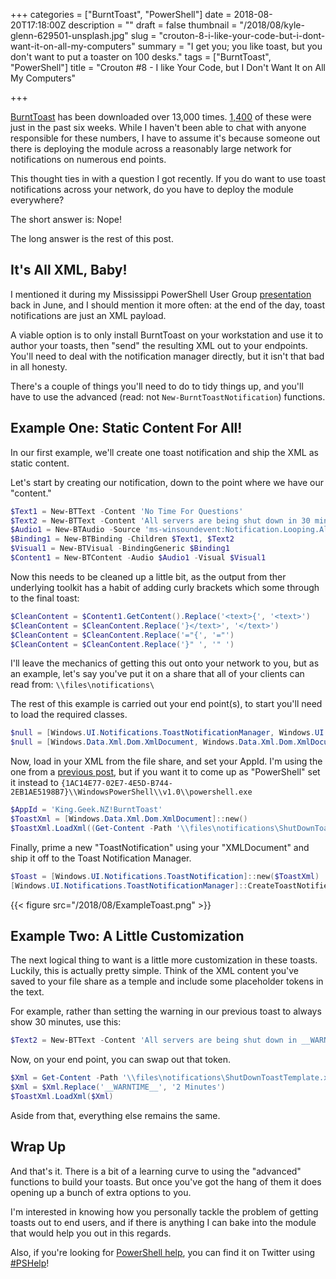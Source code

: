 +++
categories = ["BurntToast", "PowerShell"]
date = 2018-08-20T17:18:00Z
description = ""
draft = false
thumbnail = "/2018/08/kyle-glenn-629501-unsplash.jpg"
slug = "crouton-8-i-like-your-code-but-i-dont-want-it-on-all-my-computers"
summary = "I get you; you like toast, but you don't want to put a toaster on 100 desks."
tags = ["BurntToast", "PowerShell"]
title = "Crouton #8 - I like Your Code, but I Don't Want It on All My Computers"

+++


[BurntToast](https://www.powershellgallery.com/packages/BurntToast) has been downloaded over 13,000 times. [1,400](https://www.powershellgallery.com/stats/packages/BurntToast?groupby=Version) of these were just in the past six weeks. While I haven't been able to chat with anyone responsible for these numbers, I have to assume it's because someone out there is deploying the module across a reasonably large network for notifications on numerous end points.

This thought ties in with a question I got recently. If you do want to use toast notifications across your network, do you have to deploy the module everywhere?

The short answer is: Nope!

The long answer is the rest of this post.

## **It's All XML, Baby!**

I mentioned it during my Mississippi PowerShell User Group [presentation](https://youtu.be/kI5Dsub8etw) back in June, and I should mention it more often: at the end of the day, toast notifications are just an XML payload.

A viable option is to only install BurntToast on your workstation and use it to author your toasts, then "send" the resulting XML out to your endpoints. You'll need to deal with the notification manager directly, but it isn't that bad in all honesty.

There's a couple of things you'll need to do to tidy things up, and you'll have to use the advanced (read: not `New-BurntToastNotification`) functions.

## **Example One: Static Content For All!**

In our first example, we'll create one toast notification and ship the XML as static content.

Let's start by creating our notification, down to the point where we have our "content."

```powershell
$Text1 = New-BTText -Content 'No Time For Questions'
$Text2 = New-BTText -Content 'All servers are being shut down in 30 minutes, save your work!'
$Audio1 = New-BTAudio -Source 'ms-winsoundevent:Notification.Looping.Alarm'
$Binding1 = New-BTBinding -Children $Text1, $Text2
$Visual1 = New-BTVisual -BindingGeneric $Binding1
$Content1 = New-BTContent -Audio $Audio1 -Visual $Visual1

```

Now this needs to be cleaned up a little bit, as the output from ther underlying toolkit has a habit of adding curly brackets which some through to the final toast:

```powershell
$CleanContent = $Content1.GetContent().Replace('<text>{', '<text>')
$CleanContent = $CleanContent.Replace('}</text>', '</text>')
$CleanContent = $CleanContent.Replace('="{', '="')
$CleanContent = $CleanContent.Replace('}" ', '" ')

```

I'll leave the mechanics of getting this out onto your network to you, but as an example, let's say you've put it on a share that all of your clients can read from: `\\files\notifications\`

The rest of this example is carried out your end point(s), to start you'll need to load the required classes.

```powershell
$null = [Windows.UI.Notifications.ToastNotificationManager, Windows.UI.Notifications, ContentType = WindowsRuntime]
$null = [Windows.Data.Xml.Dom.XmlDocument, Windows.Data.Xml.Dom.XmlDocument, ContentType = WindowsRuntime]

```

Now, load in your XML from the file share, and set your AppId. I'm using the one from a [previous post](https://king.geek.nz/2018/02/04/burnttoast-appid-installer/), but if you want it to come up as "PowerShell" set it instead to `{1AC14E77-02E7-4E5D-B744-2EB1AE5198B7}\\WindowsPowerShell\\v1.0\\powershell.exe`

```powershell
$AppId = 'King.Geek.NZ!BurntToast'
$ToastXml = [Windows.Data.Xml.Dom.XmlDocument]::new()
$ToastXml.LoadXml((Get-Content -Path '\\files\notifications\ShutDownToast.xml'))

```

Finally, prime a new "ToastNotification" using your "XMLDocument" and ship it off to the Toast Notification Manager.

```powershell
$Toast = [Windows.UI.Notifications.ToastNotification]::new($ToastXml)
[Windows.UI.Notifications.ToastNotificationManager]::CreateToastNotifier($AppId).Show($Toast)

```

{{< figure src="/2018/08/ExampleToast.png" >}}

## **Example Two: A Little Customization**

The next logical thing to want is a little more customization in these toasts. Luckily, this is actually pretty simple. Think of the XML content you've saved to your file share as a temple and include some placeholder tokens in the text.

For example, rather than setting the warning in our previous toast to always show 30 minutes, use this:

```powershell
$Text2 = New-BTText -Content 'All servers are being shut down in __WARNTIME__, save your work!'

```

Now, on your end point, you can swap out that token.

```powershell
$Xml = Get-Content -Path '\\files\notifications\ShutDownToastTemplate.xml'
$Xml = $Xml.Replace('__WARNTIME__', '2 Minutes')
$ToastXml.LoadXml($Xml)

```

Aside from that, everything else remains the same.

## **Wrap Up**

And that's it. There is a bit of a learning curve to using the "advanced" functions to build your toasts. But once you've got the hang of them it does opening up a bunch of extra options to you.

I'm interested in knowing how you personally tackle the problem of getting toasts out to end users, and if there is anything I can bake into the module that would help you out in this regards.

Also, if you're looking for [PowerShell help](https://king.geek.nz/2018/03/20/pshelp-twitter/), you can find it on Twitter using [#PSHelp](https://twitter.com/search?f=tweets&vertical=default&q=%23pshelp&src=typd)!

